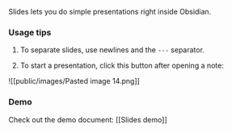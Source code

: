 Slides lets you do simple presentations right inside Obsidian.

### Usage tips

1. To separate slides, use newlines and the `---` separator.

2. To start a presentation, click this button after opening a note:

![[public/images/Pasted image 14.png]]

### Demo

Check out the demo document: [[Slides demo]]
